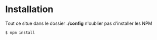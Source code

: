 # Installation
Tout ce situe dans le dossier **./config**
n'oublier pas d'installer les NPM
```sh
$ npm install
```
